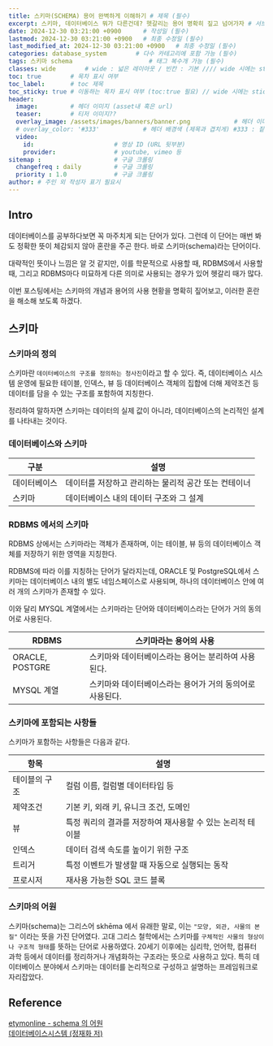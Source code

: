 ```yaml
---
title: 스키마(SCHEMA) 용어 완벽하게 이해하기 # 제목 (필수)
excerpt: 스키마, 데이터베이스 뭐가 다른건데? 헷갈리는 용어 명확히 짚고 넘어가자 # 서브 타이틀이자 meta description (필수)
date: 2024-12-30 03:21:00 +0900      # 작성일 (필수)
lastmod: 2024-12-30 03:21:00 +0900   # 최종 수정일 (필수)
last_modified_at: 2024-12-30 03:21:00 +0900   # 최종 수정일 (필수)
categories: database_system        # 다수 카테고리에 포함 가능 (필수)
tags: 스키마 schema                     # 태그 복수개 가능 (필수)
classes: wide        # wide : 넓은 레이아웃 / 빈칸 : 기본 //// wide 시에는 sticky toc 불가
toc: true        # 목차 표시 여부
toc_label:       # toc 제목
toc_sticky: true # 이동하는 목차 표시 여부 (toc:true 필요) // wide 시에는 sticky toc 불가
header: 
  image:         # 헤더 이미지 (asset내 혹은 url)
  teaser:        # 티저 이미지??
  overlay_image: /assets/images/banners/banner.png            # 헤더 이미지 (제목과 겹치게)
  # overlay_color: '#333'            # 헤더 배경색 (제목과 겹치게) #333 : 짙은 회색 (필수)
  video:
    id:                      # 영상 ID (URL 뒷부분)
    provider:                # youtube, vimeo 등
sitemap :                    # 구글 크롤링
  changefreq : daily         # 구글 크롤링
  priority : 1.0             # 구글 크롤링
author: # 주인 외 작성자 표기 필요시
---
```

<!--postNo: 20241230_002-->

## Intro  

데이터베이스를 공부하다보면 꼭 마주치게 되는 단어가 있다. 그런데 이 단어는 매번 봐도 정확한 뜻이 체감되지 않아 혼란을 주곤 한다. 바로 스키마(schema)라는 단어이다.  

대략적인 뜻이나 느낌은 알 것 같지만, 이를 학문적으로 사용할 때, RDBMS에서 사용할 때, 그리고 RDBMS마다 미묘하게 다른 의미로 사용되는 경우가 있어 헷갈리 때가 많다.  

이번 포스팅에서는 스키마의 개념과 용어의 사용 현황을 명확히 짚어보고, 이러한 혼란을 해소해 보도록 하겠다.  

## 스키마  

### 스키마의 정의  

스키마란 `데이터베이스의 구조를 정의하는 청사진`이라고 할 수 있다. 즉, 데이터베이스 시스템 운영에 필요한 테이블, 인덱스, 뷰 등 데이터베이스 객체의 집합에 더해 제약조건 등 데이터를 담을 수 있는 구조를 포함하여 지칭한다.  

정리하여 말하자면 스키마는 데이터의 실제 값이 아니라, 데이터베이스의 논리적인 설계를 나타내는 것이다.  

### 데이터베이스와 스키마  

|구분|설명|
|---|---|
|데이터베이스|데이터를 저장하고 관리하는 물리적 공간 또는 컨테이너|
|스키마|데이터베이스 내의 데이터 구조와 그 설계|

### RDBMS 에서의 스키마  

RDBMS 상에서는 스키마라는 객체가 존재하며, 이는 테이블, 뷰 등의 데이터베이스 객체를 저장하기 위한 영역을 지칭한다.

RDBMS에 따라 이를 지칭하는 단어가 달라지는데, ORACLE 및 PostgreSQL에서 스키마는 데이터베이스 내의 별도 네임스페이스로 사용되며, 하나의 데이터베이스 안에 여러 개의 스키마가 존재할 수 있다.  

이와 달리 MYSQL 계열에서는 스키마라는 단어와 데이터베이스라는 단어가 거의 동의어로 사용된다.  

|RDBMS|스키마라는 용어의 사용|
|---|---|
|ORACLE, POSTGRE|스키마와 데이터베이스라는 용어는 분리하여 사용된다.|
|MYSQL 계열|스키마와 데이터베이스라는 용어가 거의 동의어로 사용된다.|

### 스키마에 포함되는 사항들  

스키마가 포함하는 사항들은 다음과 같다.  

|항목|설명|
|---|---|
|테이블의 구조|컬럼 이름, 컬럼별 데이터타입 등|
|제약조건|기본 키, 외래 키, 유니크 조건, 도메인|
|뷰|특정 쿼리의 결과를 저장하여 재사용할 수 있는 논리적 테이블|
|인덱스|데이터 검색 속도를 높이기 위한 구조|
|트리거|특정 이벤트가 발생할 때 자동으로 실행되는 동작|
|프로시저|재사용 가능한 SQL 코드 블록|

### 스키마의 어원  

스키마(schema)는 그리스어 skhēma 에서 유래한 말로, 이는 `"모양, 외관, 사물의 본질"` 이라는 뜻을 가진 단어였다. 고대 그리스 철학에서는 스키마를 `구체적인 사물의 형상이나 구조적 형태`를 뜻하는 단어로 사용하였다. 20세기 이후에는 심리학, 언어학, 컴퓨터 과학 등에서 데이터를 정리하거나 개념화하는 구조라는 뜻으로 사용하고 있다. 특히 데이터베이스 분야에서 스키마는 데이터를 논리적으로 구성하고 설명하는 프레임워크로 자리잡았다.  


## Reference  

[etymonline - schema 의 어원](https://www.etymonline.com/word/schema#etymonline_v_37688)  
[데이터베이스시스템 (정재화 저)](https://search.shopping.naver.com/book/catalog/3247843974)  